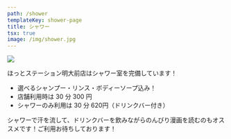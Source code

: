 ```yaml
---
path: /shower
templateKey: shower-page
title: シャワー
tsx: true
image: /img/shower.jpg
---
```

![](/img/shower.jpg)

ほっとステーション明大前店はシャワー室を完備しています！

* 選べるシャンプー・リンス・ボディーソープ込み！
* 店舗利用時は 30 分 300 円
* シャワーのみ利用は 30 分 620円（ドリンクバー付き）

シャワーで汗を流して、ドリンクバーを飲みながらのんびり漫画を読むのもオススメです！ご利用お待ちしております！